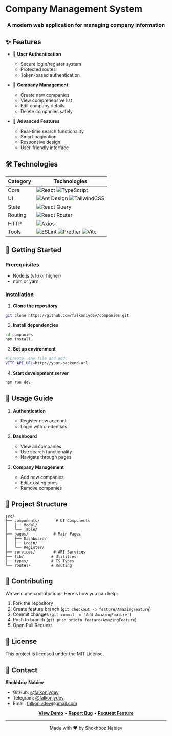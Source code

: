 # Company Management System

<div align="center">
  <h3>A modern web application for managing company information</h3>
</div>

## ✨ Features

- 🔐 **User Authentication**
  - Secure login/register system
  - Protected routes
  - Token-based authentication

- 💼 **Company Management**
  - Create new companies
  - View comprehensive list
  - Edit company details
  - Delete companies safely

- 🎯 **Advanced Features**
  - Real-time search functionality
  - Smart pagination
  - Responsive design
  - User-friendly interface

## 🛠 Technologies

<div align="center">

| Category | Technologies |
|----------|-------------|
| Core | ![React](https://img.shields.io/badge/React-18-blue) ![TypeScript](https://img.shields.io/badge/TypeScript-blue) |
| UI | ![Ant Design](https://img.shields.io/badge/Ant%20Design-blue) ![TailwindCSS](https://img.shields.io/badge/TailwindCSS-blue) |
| State | ![React Query](https://img.shields.io/badge/React%20Query-blue) |
| Routing | ![React Router](https://img.shields.io/badge/React%20Router-blue) |
| HTTP | ![Axios](https://img.shields.io/badge/Axios-blue) |
| Tools | ![ESLint](https://img.shields.io/badge/ESLint-blue) ![Prettier](https://img.shields.io/badge/Prettier-blue) ![Vite](https://img.shields.io/badge/Vite-blue) |

</div>

## 🚀 Getting Started

### Prerequisites

- Node.js (v16 or higher)
- npm or yarn

### Installation

1. **Clone the repository**
```bash
git clone https://github.com/falkoniydev/companies.git
```

2. **Install dependencies**
```bash
cd companies
npm install
```

3. **Set up environment**
```bash
# Create .env file and add:
VITE_API_URL=http://your-backend-url
```

4. **Start development server**
```bash
npm run dev
```

## 📖 Usage Guide

1. **Authentication**
   - Register new account
   - Login with credentials

2. **Dashboard**
   - View all companies
   - Use search functionality
   - Navigate through pages

3. **Company Management**
   - Add new companies
   - Edit existing ones
   - Remove companies

## 📁 Project Structure

```
src/
├── components/       # UI Components
│   ├── Modal/
│   └── Table/
├── pages/           # Main Pages
│   ├── Dashboard/
│   ├── Login/
│   └── Register/
├── services/        # API Services
├── lib/            # Utilities
├── types/          # TS Types
└── routes/         # Routing
```

## 🤝 Contributing

We welcome contributions! Here's how you can help:

1. Fork the repository
2. Create feature branch (`git checkout -b feature/AmazingFeature`)
3. Commit changes (`git commit -m 'Add AmazingFeature'`)
4. Push to branch (`git push origin feature/AmazingFeature`)
5. Open Pull Request

## 📝 License

This project is licensed under the MIT License.

## 👤 Contact

**Shokhboz Nabiev**
- GitHub: [@falkoniydev](https://github.com/falkoniydev)
- Telegram: [@falkoniydev](https://t.me/falkoniydev)
- Email: falkoniydev@gmail.com

<div align="center">

**[View Demo](http://your-demo-link.com)** • **[Report Bug](https://github.com/falkoniydev/companies/issues)** • **[Request Feature](https://github.com/falkoniydev/companies/issues)**

</div>

---

<div align="center">
  Made with ❤️ by Shokhboz Nabiev
</div>
